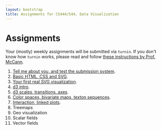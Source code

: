 ```yaml
---
layout: bootstrap
title: Assignments for CS444/544, Data Visualization
---
```


# Assignments

Your (mostly) weekly assignments will be submitted via `turnin`. If you don't
know how `turnin` works, please read and follow
[these instructions by Prof. McCann](http://www.cs.arizona.edu/people/mccann/submission.pdf).

1.  [Tell me about you, and test the submission system](assignment_1.html).
2.  [Basic HTML, CSS and SVG](assignment_2.html).
3.  [Your first real SVG visualization](assignment_3.html).
4.  [d3 intro](assignment_4.html).
5.  [d3 scales, transitions, axes](assignment_5.html).
6.  [Color spaces, bivariate maps, texton sequences](assignment_6.html).
7.  [Interaction, linked plots](assignment_7.html).
8.  Treemaps
9.  Geo visualization
10. Scalar fields
11. Vector fields

